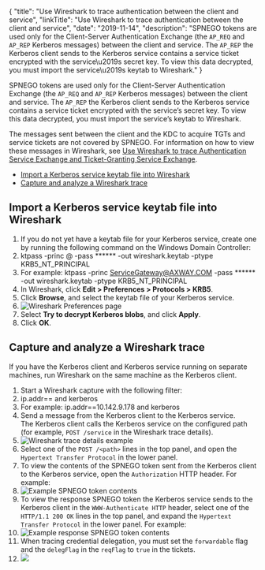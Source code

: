 {
"title": "Use Wireshark to trace authentication between the client and service",
"linkTitle": "Use Wireshark to trace authentication between the client and service",
"date": "2019-11-14",
"description": "SPNEGO tokens are used only for the Client-Server Authentication Exchange (the `AP_REQ` and `AP_REP` Kerberos messages) between the client and service. The `AP_REP` the Kerberos client sends to the Kerberos service contains a service ticket encrypted with the service\\u2019s secret key. To view this data decrypted, you must import the service\\u2019s keytab to Wireshark."
}
﻿

SPNEGO tokens are used only for the Client-Server Authentication Exchange (the `AP_REQ` and `AP_REP` Kerberos messages) between the client and service. The `AP_REP` the Kerberos client sends to the Kerberos service contains a service ticket encrypted with the service’s secret key. To view this data decrypted, you must import the service’s keytab to Wireshark.

The messages sent between the client and the KDC to acquire TGTs and service tickets are not covered by SPNEGO. For information on how to view these messages in Wireshark, see [Use Wireshark to trace Authentication Service Exchange and Ticket-Granting Service Exchange](wireshark_tracing_for_auth_svc_exchange_and_ticket_demo.htm).

-   [Import a Kerberos service keytab file into Wireshark](#Import)
-   [Capture and analyze a Wireshark trace](#Capture)

Import a Kerberos service keytab file into Wireshark
----------------------------------------------------

1.  If you do not yet have a keytab file for your Kerberos service, create one by running the following command on the Windows Domain Controller:
2.  ktpass -princ <Kerberos service>@<Kerberos realm> -pass \*\*\*\*\*\* -out wireshark.keytab -ptype KRB5\_NT\_PRINCIPAL
3.  For example:
    ktpass -princ ServiceGateway@AXWAY.COM -pass \*\*\*\*\*\* -out wireshark.keytab -ptype KRB5\_NT\_PRINCIPAL
4.  In Wireshark, click **Edit > Preferences > Protocols > KRB5**.
5.  Click **Browse**, and select the keytab file of your Kerberos service.
6.  ![Wireshark Preferences page](/Images/IntegrationGuides/KerberosIntegration/Wireshark/wireshark_tracing_spnego_kerb_protocol.png)
7.  Select **Try to decrypt Kerberos blobs**, and click **Apply**.
8.  Click **OK**.

Capture and analyze a Wireshark trace
-------------------------------------

If you have the Kerberos client and Kerberos service running on separate machines, run Wireshark on the same machine as the Kerberos client.

1.  Start a Wireshark capture with the following filter:
2.  ip.addr==<ip address of the machine running Kerberos service> and kerberos
3.  For example:
    ip.addr==10.142.9.178 and kerberos
4.  Send a message from the Kerberos client to the Kerberos service.\
    The Kerberos client calls the Kerberos service on the configured path (for example, `POST /service` in the Wireshark trace details).
5.  ![Wireshark trace details example](/Images/IntegrationGuides/KerberosIntegration/Wireshark/wireshark_tracing_spnego_kerb_path.png)
6.  Select one of the `POST /<path>` lines in the top panel, and open the `Hypertext Transfer Protocol` in the lower panel.
7.  To view the contents of the SPNEGO token sent from the Kerberos client to the Kerberos service, open the `Authorization` HTTP header. For example:
8.  ![Example SPNEGO token contents](/Images/IntegrationGuides/KerberosIntegration/Wireshark/wireshark_tracing_spnego_kerb_viewtoken.png)
9.  To view the response SPNEGO token the Kerberos service sends to the Kerberos client in the `WWW-Authenticate HTTP` header, select one of the `HTTP/1.1 200 OK` lines in the top panel, and expand the `Hypertext Transfer Protocol` in the lower panel. For example:
10. ![Example response SPNEGO token contents](/Images/IntegrationGuides/KerberosIntegration/Wireshark/wireshark_tracing_spnego_kerb_viewresptoken.png)
11. When tracing credential delegation, you must set the `forwardable` flag and the `delegFlag` in the `reqFlag` to `true` in the tickets.
12. ![](/Images/IntegrationGuides/KerberosIntegration/Wireshark/wireshark_tracing_spnego_kerb_delegation_flags.png)

